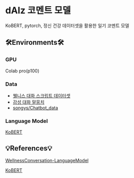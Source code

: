 # dAIz 코멘트 모델
KoBERT, pytorch, 정신 건강 데이터셋을 활용한 일기 코멘트 모델

## 🛠Environments🛠
### GPU
Colab pro(p100)

### Data
- [웰니스 대화 스크립트 데이터셋](https://aihub.or.kr/opendata/keti-data/recognition-laguage/KETI-02-006)
- [감성 대화 말뭉치](https://aihub.or.kr/aidata/7978)
- [songys/Chatbot_data](https://github.com/songys/Chatbot_data)

### Language Model
[KoBERT](https://github.com/SKTBrain/KoBERT)

## 💡References💡
[WellnessConversation-LanguageModel](https://github.com/nawnoes/WellnessConversation-LanguageModel)

[KoBERT](https://github.com/SKTBrain/KoBERT)
